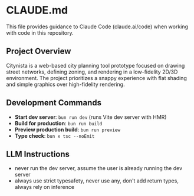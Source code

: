 # CLAUDE.md

This file provides guidance to Claude Code (claude.ai/code) when working with code in this repository.

## Project Overview

Citynista is a web-based city planning tool prototype focused on drawing street networks, defining zoning, and rendering in a low-fidelity 2D/3D environment. The project prioritizes a snappy experience with flat shading and simple graphics over high-fidelity rendering.

## Development Commands

- **Start dev server**: `bun run dev` (runs Vite dev server with HMR)
- **Build for production**: `bun run build`
- **Preview production build**: `bun run preview`
- **Type check**: `bun x tsc --noEmit`

## LLM Instructions

- never run the dev server, assume the user is already running the dev server
- always use strict typesafety, never use any, don't add return types, always rely on inference
